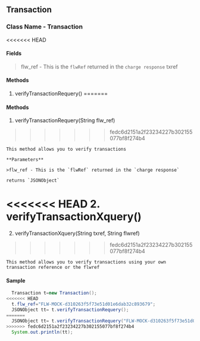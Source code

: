 ## Transaction

### Class Name - Transaction
<<<<<<< HEAD
#### Fields
>flw_ref - This is the `flwRef` returned in the `charge response`
>txref
#### Methods
1. verifyTransactionRequery()
=======

#### Methods
1. verifyTransactionRequery(String flw_ref)
>>>>>>> fedc6d2151a2f23234227b302155077bf8f274b4

    This method allows you to verify transactions
    
    **Parameters**
    
    >flw_ref - This is the `flwRef` returned in the `charge response`
    
    returns `JSONObject`
    
<<<<<<< HEAD
 2. verifyTransactionXquery()
=======
 2. verifyTransactionXquery(String txref, String flwref)
>>>>>>> fedc6d2151a2f23234227b302155077bf8f274b4
 
    This method allows you to verify transactions using your own transaction reference or the flwref
 
#### Sample

```java
  Transaction t=new Transaction();
<<<<<<< HEAD
  t.flw_ref="FLW-MOCK-d310263f5f73e51d01e6dab32c893679";
  JSONObject tt= t.verifyTransactionRequery();
=======
  JSONObject tt= t.verifyTransactionRequery("FLW-MOCK-d310263f5f73e51d01e6dab32c893679");
>>>>>>> fedc6d2151a2f23234227b302155077bf8f274b4
  System.out.println(tt);
```

